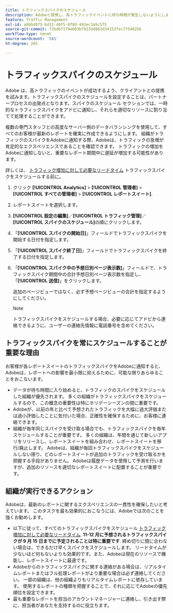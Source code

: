 ```yaml
---
title: トラフィックスパイクのスケジュール
description: Adobeと提携し、高トラフィックイベントに待ち時間が発生しないようにします。
feature: Traffic Management
exl-id: a6bbd975-6d31-40f5-8f80-491ec3a5c5f5
source-git-commit: 72bd67179e003b70233d863d34153fec77548256
workflow-type: tm+mt
source-wordcount: '581'
ht-degree: 28%

---
```


# トラフィックスパイクのスケジュール

Adobe は、高トラフィックのイベントが成功するよう、クライアントとの提携を試みます。トラフィックスパイクのスケジュールを設定することは、パートナープロセスの出発点となります。スパイクのスケジュール セクションでは、一時的なトラフィックスパイクをアドビに通知し、それらを適切なリソースに割り当てて処理することができます。

複数の専門スタッフとの高度なサーバー側のデータバランシングを使用して、すべてのお客様が最新のレポートを確実に作成できるようにします。 組織がトラフィックのスパイクをAdobeに通知する際、Adobeは、トラフィックの急増が肯定的なエクスペリエンスであることを確認できます。 トラフィックの増加をAdobeに通知しないと、重要なレポート期間中に遅延が増加する可能性があります。

詳しくは、 [トラフィック増加に対して必要なリードタイム](/help/admin/c-traffic-management/traffic-lead-time.md) トラフィックスパイクをスケジュールする前に。

1. クリック **[!UICONTROL Analytics]** > **[!UICONTROL 管理者]** > **[!UICONTROL すべての管理者]** > **[!UICONTROL レポートスイート]**.
1. レポートスイートを選択します。
1. **[!UICONTROL 設定の編集]**／**[!UICONTROL トラフィック管理]**／**[!UICONTROL スパイクのスケジュール]**&#x200B;の順にクリックします。
1.  「**[!UICONTROL スパイクの開始日]**」フィールドでトラフィックスパイクを開始する日付を指定します。
1.  「**[!UICONTROL スパイク終了日]**」フィールドでトラフィックスパイクを終了する日付を指定します。
1. 「**[!UICONTROL スパイク中の予想日別ページ表示数]**」フィールドで、トラフィックスパイク期間中の合計予想日別ページ表示数を指定し、「**[!UICONTROL 送信]**」をクリックします。

   追加のページビューではなく、必ず予想ページビューの合計を指定するようにしてください。

   >[!NOTE]
   >
   >トラフィックスパイクをスケジュールする場合、必要に応じてアドビから連絡できるように、ユーザーの連絡先情報に電話番号を含めてください。

## トラフィックスパイクを常にスケジュールすることが重要な理由

お客様が各レポートスイートのトラフィックスパイクをAdobeに通知すると、Adobeは、レポートへの影響を最小限に抑えるために、可能な限りあらゆることをおこないます。

* データが待ち時間に入り始めると、トラフィックのスパイクをスケジュールした組織が優先されます。 多くの組織がトラフィックスパイクをスケジュールするので、この概念の重要性は特にホリデーシーズンの間に重要です。
* Adobeが、以前の年と比べて予想されたトラフィックを大幅に過大評価または過小評価したことに気付いた場合、正確性を確保するために、お客様に連絡できます。
* 組織が毎年同じスパイクを受け取る場合でも、トラフィックスパイクを毎年スケジュールすることが重要です。 多くの組織は、年間を通じて新しいアプリをリリースし、レポートスイートを組み合わせ、レポートスイートを移行/廃止します。 Adobeは、組織が毎回トラフィックスパイクをスケジュールしない限り、どのレポートスイートが追加のトラフィックを受け取るかを把握する手段がありません。 Adobeは履歴データを使用して予測を行いますが、追加のリソースを適切なレポートスイートに配置することが重要です。

## 組織が実行できるアクション

Adobeは、最新のレポートに関するエクスペリエンスの一貫性を確保したいと考えています。 このタスクを最も効果的におこなうには、Adobeでは次のことを強くお勧めします。

* 以下に従って、すべてのトラフィックスパイクをスケジュール [トラフィック増加に対して必要なリードタイム](traffic-lead-time.md). **11-12 月に予想されるトラフィックスパイクが 9 月 15 日までに予定されることは特に重要です**. 締め切りに間に合わない場合は、できるだけ早くスパイクをスケジュールします。 リードタイムが少ないほど何もないよりも効果的です。また、Adobeは現在のリソースで機能し、レポートスイートに最適です。
* Adobeからのトラフィックスパイクに関する連絡がある場合は、リアルタイムレポートまたはフル処理レポートがより重要な場合は必ず連絡してください。 一部の組織は、他の組織よりもリアルタイムレポートに依存しています。 使用するレポートの種類を把握することで、それに応じてAdobeの優先順位を設定できます。
* 最も重要なレポートを担当のアカウントマネージャーに連絡し、引き出す際に、担当者があなたを支持するのに役立ちます。
